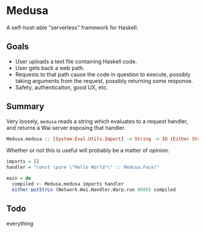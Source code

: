 # Medusa
A self-host-able "serverless" framework for Haskell.

## Goals
- User uploads a text file containing Haskell code.
- User gets back a web path.
- Requests to that path cause the code in question to execute, possibly taking arguments from the request, possibly returning some response.
- Safety, authenticaiton, good UX, etc. 

## Summary

Very loosely, `medusa` reads a string which evaluates to a request handler, and returns a Wai server exposing that handler.

```haskell
Medusa.medusa :: [System.Eval.Utils.Import] -> String -> IO (Either String Network.Wai.Application)
```
Whether or not this is useful will probably be a matter of opinion.

```haskell
imports = []
handler = "const (pure \"Hello World!\" :: Medusa.Face)"

main = do
  compiled <- Medusa.medusa imports handler
  either putStrLn (Network.Wai.Handler.Warp.run 8080) compiled
```

## Todo
everything
